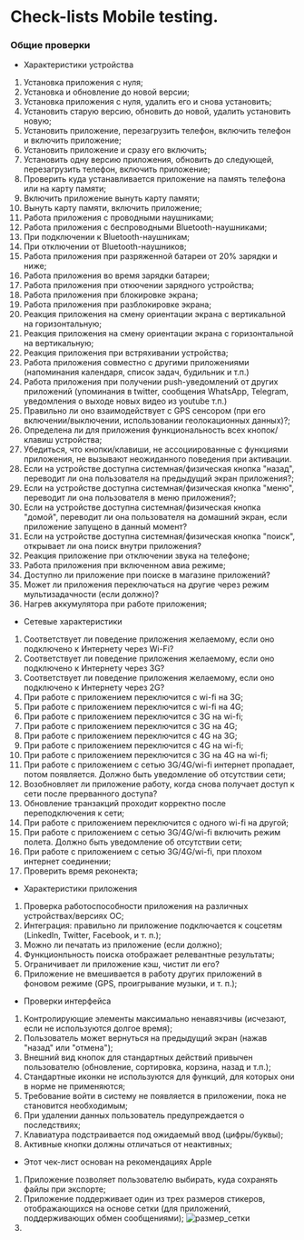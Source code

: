 # Check-lists Mobile testing.
### Общие проверки
- Характеристики устройства
1.	Установка приложения с нуля;
2.	Установка и обновление до новой версии;
3.	Установка приложения с нуля, удалить его и снова установить;
4.	Установить старую версию, обновить до новой, удалить установить новую;
5.	Установить приложение, перезагрузить телефон, включить телефон и включить приложение;
6.	Установить приложение и сразу его включить;
7.	Установить одну версию приложения, обновить до следующей, перезагрузить телефон, включить приложение;
8.	Проверить куда устанавливается приложение на память телефона или на карту памяти;
9.	Включить приложение вынуть карту памяти;
10.	Вынуть карту памяти, включить приложение;
11.	Работа приложения с проводными наушниками;
12.	Работа приложения с беспроводными Bluetooth-наушниками;
13.	При подключении к Bluetooth-наушникам;
14.	При отключении от Bluetooth-наушников;
15.	Работа приложения при разряженной батареи от 20% зарядки и ниже;
16.	Работа приложения во время зарядки батареи;
17.	Работа приложения при откючении зарядного устройства;
18.	Работа приложения при блокировке экрана;
19.	Работа приложения при разблокировке экрана;
20.	Реакция приложения на смену ориентации экрана с вертикальной на горизонтальную;
23.	Реакция приложения на смену ориентации экрана с горизонтальной на вертикальную;
24.	Реакция приложения при встряхивании устройства;
25.	Работа приложения совместно с другими приложениями (напоминания календаря, список задач, будильник и т.п.)
26.	Работа приложения при получении push-уведомлений от других приложений (упоминания в twitter, сообщения WhatsApp, Telegram, уведомления о выходе новых видео из youtube т.п.)
27.	Правильно ли оно взаимодействует с GPS сенсором (при его включении/выключении, использовании геолокационных данных)?;
28.	Определена ли для приложения функциональность всех кнопок/клавиш устройства;
29.	Убедиться, что кнопки/клавиши, не ассоциированные с функциями приложения, не вызывают неожиданного поведения при активации.
30.	Если на устройстве доступна системная/физическая кнопка "назад", переводит ли она пользователя на предыдущий экран приложения?;
31.	Если на устройстве доступна системная/физическая кнопка "меню", переводит ли она пользователя в меню приложения?;
32.	Если на устройстве доступна системная/физическая кнопка "домой", переводит ли она пользователя на домашний экран, если приложение запущено в данный момент?
33. Если на устройстве доступна системная/физическая кнопка "поиск", открывает ли она поиск внутри приложения?
34. Реакция приложение при отключении звука на телефоне;
35. Работа приложения при включенном авиа режиме;
36. Доступно ли приложение при поиске в магазине приложений?
37. Может ли приложения переключаться на другие через режим мультизадачности (если должно)?
38. Нагрев аккумулятора при работе приложения;
- Сетевые характеристики
1. Соответствует ли поведение приложения желаемому, если оно подключено к Интернету через Wi-Fi?
2. Соответствует ли поведение приложения желаемому, если оно подключено к Интернету через 3G?
3. Соответствует ли поведение приложения желаемому, если оно подключено к Интернету через 2G?
4. При работе с приложением переключится с wi-fi на 3G;
5. При работе с приложением переключится с wi-fi на 4G;
6. При работе с приложением переключится с 3G на wi-fi;
7. При работе с приложением переключится с 3G на 4G;
46. При работе с приложением переключится с 4G на 3G;
47. При работе с приложением переключится с 4G на wi-fi;
48. При работе с приложением переключится с 3G на 4G на wi-fi;
49. При работе с приложением с сетью 3G/4G/wi-fi интернет пропадает, потом появляется. Должно быть уведомление об отсутствии сети;
50. Возобновляет ли приложение работу, когда снова получает доступ к сети после прерванного доступа?
51. Обновление транзакций проходит корректно после переподключения к сети;
52. При работе с приложением переключится с одного wi-fi на другой;
53. При работе с приложением с сетью 3G/4G/wi-fi включить режим полета. Должно быть уведомление об отсутствии сети;
54. При работе с приложением с сетью 3G/4G/wi-fi, при плохом интернет соединении;
55. Проверить время реконекта;
- Характеристики приложения 
1. Проверка работоспособности приложения на различных устройствах/версиях ОС;
2. Интеграция: правильно ли приложение подключается к соцсетям (LinkedIn, Twitter, Facebook, и т. п.);
3. Можно ли печатать из приложение (если должно);
4. Функционльность поиска отображает релевантные результаты;
5. Ограничивает ли приложение кэш, чистит ли его?
6. Приложение не вмешивается в работу других приложений в фоновом режиме (GPS, проигрывание музыки, и т. п.);
- Проверки интерфейса 
1. Контролирующие элементы максимально ненавязчивы (исчезают, если не используются долгое время);
2. Пользователь может вернуться на предыдущий экран (нажав "назад" или "отмена");
3. Внешний вид кнопок для стандартных действий привычен пользователю (обновление, сортировка, корзина, назад и т.п.);
4. Стандартные иконки не используются для функций, для которых они в норме не применяются;
5. Требование войти в систему не появляется в приложении, пока не становится необходимым;
6. При удалении данных пользователь предупреждается о последствиях;
7. Клавиатура подстраивается под ожидаемый ввод (цифры/буквы);
8. Активные кнопки должны отличаться от неактивных;
- Этот чек-лист основан на рекомендациях Apple
1. Приложение позволяет пользователю выбирать, куда сохранять файлы при экспорте;
2. Приложение поддерживает один из трех размеров стикеров, отображающихся на основе сетки (для приложений, поддерживающих обмен сообщениями);
![размер_сетки](https://drive.google.com/file/d/1MRyzVSm_JEXngELdhWkPwU_HW2IoOb2_/view?usp=sharing)
3. 








